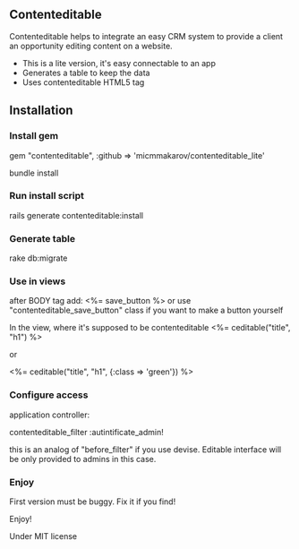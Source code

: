 ## Contenteditable


Contenteditable helps to integrate an easy CRM system to provide a client an opportunity editing content on a website.

* This is a lite version, it's easy connectable to an app
* Generates a table to keep the data
* Uses contenteditable HTML5 tag


## Installation

### Install gem

gem "contenteditable", :github => 'micmmakarov/contenteditable_lite'

bundle install

### Run install script

rails generate contenteditable:install

### Generate table

rake db:migrate


### Use in views

after BODY tag add: <%= save_button %>
or use "contenteditable_save_button" class if you want to make a button yourself


In the view, where it's supposed to be contenteditable
<%= ceditable("title", "h1") %>

or

<%= ceditable("title", "h1", {:class => 'green'}) %>


 
### Configure access

application controller:

contenteditable_filter :autintificate_admin!

this is an analog of "before_filter" if you use devise. Editable interface will be only provided to admins in this case.


### Enjoy

First version must be buggy. Fix it if you find!

Enjoy!


Under MIT license
